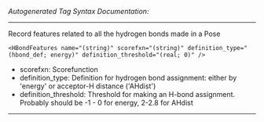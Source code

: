 _Autogenerated Tag Syntax Documentation:_

---
Record features related to all the hydrogen bonds made in a Pose

```
<HBondFeatures name="(string)" scorefxn="(string)" definition_type="(hbond_def; energy)" definition_threshold="(real; 0)" />
```

-   scorefxn: Scorefunction
-   definition_type: Definition for hydrogen bond assignment: either by 'energy' or acceptor-H distance ('AHdist')
-   definition_threshold: Threshold for making an H-bond assignment. Probably should be -1 - 0 for energy, 2-2.8 for AHdist

---
